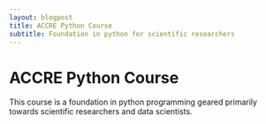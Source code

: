 ```yaml
---
layout: blogpost
title: ACCRE Python Course
subtitle: Foundation in python for scientific researchers
---
```


# ACCRE Python Course

This course is a foundation in python programming geared primarily
towards scientific researchers and data scientists.

